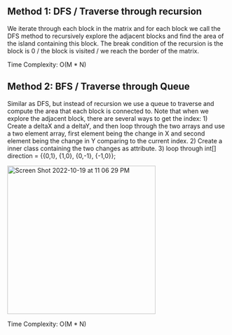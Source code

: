 ## Method 1: DFS / Traverse through recursion

We iterate through each block in the matrix and for each block we call the DFS method to recursively explore the adjacent blocks and find the area of the island containing this block. The break condition of the recursion is the block is 0 / the block is visited / we reach the border of the matrix.

Time Complexity: O(M * N)

## Method 2: BFS / Traverse through Queue

Similar as DFS, but instead of recursion we use a queue to traverse and compute the area that each block is connected to. Note that when we explore the adjacent block, there are several ways to get the index: 1) Create a deltaX and a deltaY, and then loop through the two arrays and use a two element array, first element being the change in X and second element being the change in Y comparing to the current index. 2) Create a inner class containing the two changes as attribute. 3) loop through int[] direction = {{0,1}, {1,0}, {0,-1}, {-1,0}};

<img width="338" alt="Screen Shot 2022-10-19 at 11 06 29 PM" src="https://user-images.githubusercontent.com/106039830/196988040-5a0be2b8-0314-4069-92eb-57219c6814ee.png">


Time Complexity: O(M * N)
